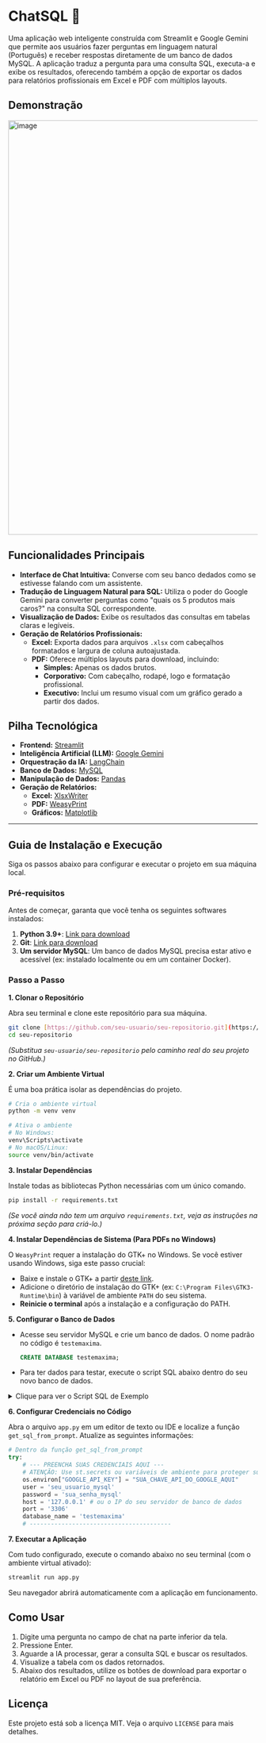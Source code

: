 # ChatSQL 🧠

Uma aplicação web inteligente construída com Streamlit e Google Gemini que permite aos usuários fazer perguntas em linguagem natural (Português) e receber respostas diretamente de um banco de dados MySQL. A aplicação traduz a pergunta para uma consulta SQL, executa-a e exibe os resultados, oferecendo também a opção de exportar os dados para relatórios profissionais em Excel e PDF com múltiplos layouts.

## Demonstração

<img width="831" height="835" alt="image" src="https://github.com/user-attachments/assets/533fe7c0-9dce-486a-b05b-f0be0c46db0f" />

## Funcionalidades Principais

- **Interface de Chat Intuitiva:** Converse com seu banco dedados como se estivesse falando com um assistente.
- **Tradução de Linguagem Natural para SQL:** Utiliza o poder do Google Gemini para converter perguntas como "quais os 5 produtos mais caros?" na consulta SQL correspondente.
- **Visualização de Dados:** Exibe os resultados das consultas em tabelas claras e legíveis.
- **Geração de Relatórios Profissionais:**
    - **Excel:** Exporta dados para arquivos `.xlsx` com cabeçalhos formatados e largura de coluna autoajustada.
    - **PDF:** Oferece múltiplos layouts para download, incluindo:
        - **Simples:** Apenas os dados brutos.
        - **Corporativo:** Com cabeçalho, rodapé, logo e formatação profissional.
        - **Executivo:** Inclui um resumo visual com um gráfico gerado a partir dos dados.

## Pilha Tecnológica

- **Frontend:** [Streamlit](https://streamlit.io/)
- **Inteligência Artificial (LLM):** [Google Gemini](https://ai.google.dev/)
- **Orquestração da IA:** [LangChain](https://www.langchain.com/)
- **Banco de Dados:** [MySQL](https://www.mysql.com/)
- **Manipulação de Dados:** [Pandas](https://pandas.pydata.org/)
- **Geração de Relatórios:**
    - **Excel:** [XlsxWriter](https://xlsxwriter.readthedocs.io/)
    - **PDF:** [WeasyPrint](https://weasyprint.org/)
    - **Gráficos:** [Matplotlib](https://matplotlib.org/)

---

## Guia de Instalação e Execução

Siga os passos abaixo para configurar e executar o projeto em sua máquina local.

### Pré-requisitos

Antes de começar, garanta que você tenha os seguintes softwares instalados:

1.  **Python 3.9+**: [Link para download](https://www.python.org/downloads/)
2.  **Git**: [Link para download](https://git-scm.com/downloads)
3.  **Um servidor MySQL**: Um banco de dados MySQL precisa estar ativo e acessível (ex: instalado localmente ou em um container Docker).

### Passo a Passo

**1. Clonar o Repositório**

Abra seu terminal e clone este repositório para sua máquina.
```bash
git clone [https://github.com/seu-usuario/seu-repositorio.git](https://github.com/seu-usuario/seu-repositorio.git)
cd seu-repositorio
```
*(Substitua `seu-usuario/seu-repositorio` pelo caminho real do seu projeto no GitHub.)*

**2. Criar um Ambiente Virtual**

É uma boa prática isolar as dependências do projeto.
```bash
# Cria o ambiente virtual
python -m venv venv

# Ativa o ambiente
# No Windows:
venv\Scripts\activate
# No macOS/Linux:
source venv/bin/activate
```

**3. Instalar Dependências**

Instale todas as bibliotecas Python necessárias com um único comando.
```bash
pip install -r requirements.txt
```
*(Se você ainda não tem um arquivo `requirements.txt`, veja as instruções na próxima seção para criá-lo.)*

**4. Instalar Dependências de Sistema (Para PDFs no Windows)**

O `WeasyPrint` requer a instalação do GTK+ no Windows. Se você estiver usando Windows, siga este passo crucial:

- Baixe e instale o GTK+ a partir [deste link](https://github.com/tschoonj/GTK-for-Windows-Runtime-Environment-Installer/releases).
- Adicione o diretório de instalação do GTK+ (ex: `C:\Program Files\GTK3-Runtime\bin`) à variável de ambiente `PATH` do seu sistema.
- **Reinicie o terminal** após a instalação e a configuração do PATH.

**5. Configurar o Banco de Dados**

- Acesse seu servidor MySQL e crie um banco de dados. O nome padrão no código é `testemaxima`.
  ```sql
  CREATE DATABASE testemaxima;
  ```
- Para ter dados para testar, execute o script SQL abaixo dentro do seu novo banco de dados.
<details>
  <summary>Clique para ver o Script SQL de Exemplo</summary>
  
  ```sql
  USE testemaxima;

  CREATE TABLE produtos (
      id INT AUTO_INCREMENT PRIMARY KEY,
      nome_produto VARCHAR(255) NOT NULL,
      categoria VARCHAR(100),
      preco DECIMAL(10, 2),
      estoque INT
  );

  CREATE TABLE vendas (
      id_venda INT AUTO_INCREMENT PRIMARY KEY,
      id_produto INT,
      quantidade INT,
      valor_total DECIMAL(10, 2),
      data_venda DATE,
      FOREIGN KEY (id_produto) REFERENCES produtos(id)
  );

  INSERT INTO produtos (nome_produto, categoria, preco, estoque) VALUES
  ('Laptop Gamer Pro', 'Eletrônicos', 7500.00, 15),
  ('Smartphone X1', 'Eletrônicos', 3200.50, 40),
  ('Cadeira de Escritório Ergonômica', 'Móveis', 899.90, 25),
  ('Monitor Ultrawide 34"', 'Eletrônicos', 2800.00, 20),
  ('Teclado Mecânico RGB', 'Acessórios', 450.00, 60);

  INSERT INTO vendas (id_produto, quantidade, valor_total, data_venda) VALUES
  (1, 1, 7500.00, '2025-07-15'),
  (2, 2, 6401.00, '2025-07-20'),
  (3, 5, 4499.50, '2025-07-22'),
  (5, 10, 4500.00, '2025-08-01');
  ```
</details>

**6. Configurar Credenciais no Código**

Abra o arquivo `app.py` em um editor de texto ou IDE e localize a função `get_sql_from_prompt`. Atualize as seguintes informações:

```python
# Dentro da função get_sql_from_prompt
try:
    # --- PREENCHA SUAS CREDENCIAIS AQUI ---
    # ATENÇÃO: Use st.secrets ou variáveis de ambiente para proteger suas credenciais em produção!
    os.environ["GOOGLE_API_KEY"] = "SUA_CHAVE_API_DO_GOOGLE_AQUI"
    user = 'seu_usuario_mysql'
    password = 'sua_senha_mysql'
    host = '127.0.0.1' # ou o IP do seu servidor de banco de dados
    port = '3306'
    database_name = 'testemaxima'
    # ----------------------------------------
```

**7. Executar a Aplicação**

Com tudo configurado, execute o comando abaixo no seu terminal (com o ambiente virtual ativado):

```bash
streamlit run app.py
```

Seu navegador abrirá automaticamente com a aplicação em funcionamento.

## Como Usar

1.  Digite uma pergunta no campo de chat na parte inferior da tela.
2.  Pressione Enter.
3.  Aguarde a IA processar, gerar a consulta SQL e buscar os resultados.
4.  Visualize a tabela com os dados retornados.
5.  Abaixo dos resultados, utilize os botões de download para exportar o relatório em Excel ou PDF no layout de sua preferência.


## Licença

Este projeto está sob a licença MIT. Veja o arquivo `LICENSE` para mais detalhes.
